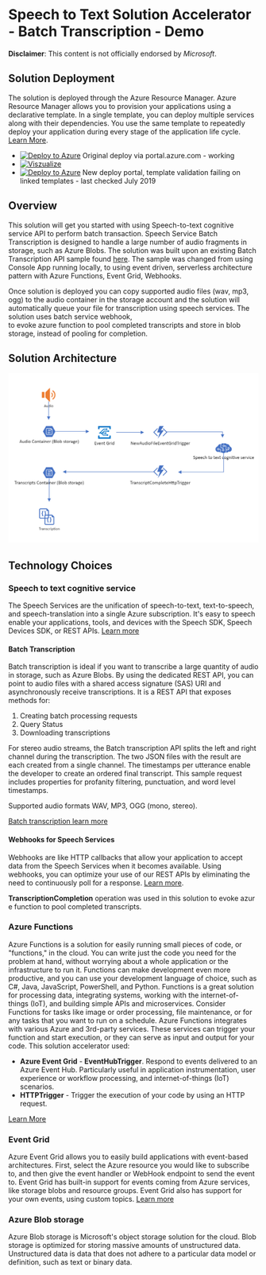 ﻿# Speech to Text Solution Accelerator - Batch Transcription - Demo

**Disclaimer**: This content is not officially endorsed by *Microsoft*.

## Solution Deployment 

The solution is deployed through the Azure Resource Manager. Azure Resource Manager allows you to provision your applications using a declarative template. In a single template, you can deploy multiple services along with their dependencies. You use the same template to repeatedly deploy your application during every stage of the application life cycle. [Learn More](https://docs.microsoft.com/en-au/azure/azure-resource-manager/resource-group-overview).

* [![Deploy to Azure](http://azuredeploy.net/deploybutton.png)](https://portal.azure.com/#create/Microsoft.Template/uri/https%3A%2F%2Fraw.githubusercontent.com%2Ftimleyden%2Fspeechtotextdemo%2Fmaster%2Fazuredeploy.json) Original deploy via portal.azure.com - working
* [![Viszualize](http://armviz.io/visualizebutton.png)](http://armviz.io/#/?load=https%3A%2F%2Fraw.githubusercontent.com%2Ftimleyden%2Fspeechtotextdemo%2fmaster%2Fazuredeploy.json) 
* [![Deploy to Azure](http://azuredeploy.net/deploybutton.png)](https://azuredeploy.net/) New deploy portal, template validation failing on linked templates - last checked July 2019


## Overview

This solution will get you started with using Speech-to-text cognitive service API to perform batch transaction. Speech Service Batch Transcription is designed to handle a large number of audio fragments in storage, such as Azure Blobs. The solution was built upon an existing Batch Transcription API sample found [here](https://github.com/Azure-Samples/cognitive-services-speech-sdk/tree/master/samples/batch/csharp). The sample was changed from using Console App running locally, to using event driven, serverless architecture pattern with Azure Functions, Event Grid, Webhooks. 

Once solution is deployed you can copy supported audio files (wav, mp3, ogg) to the audio container in the storage account and the solution will automatically queue your file for transcription using speech services. The solution uses batch service webhook, to evoke azure function to pool completed transcripts and store in blob storage, instead of pooling for completion. 

## Solution Architecture
![](Architecture.PNG)

## Technology Choices 
### Speech to text cognitive service
The Speech Services are the unification of speech-to-text, text-to-speech, and speech-translation into a single Azure subscription. It's easy to speech enable your applications, tools, and devices with the Speech SDK, Speech Devices SDK, or REST APIs. [Learn more](https://docs.microsoft.com/en-gb/azure/cognitive-services/speech-service/overview)
#### Batch Transcription 
Batch transcription is ideal if you want to transcribe a large quantity of audio in storage, such as Azure Blobs. By using the dedicated REST API, you can point to audio files with a shared access signature (SAS) URI and asynchronously receive transcriptions. It is a REST API that exposes methods for:
1. Creating batch processing requests
2. Query Status
3. Downloading transcriptions

For stereo audio streams, the Batch transcription API splits the left and right channel during the transcription. The two JSON files with the result are each created from a single channel. The timestamps per utterance enable the developer to create an ordered final transcript. This sample request includes properties for profanity filtering, punctuation, and word level timestamps.

Supported audio formats WAV, MP3, OGG (mono, stereo).

[Batch transcription learn more](https://docs.microsoft.com/en-gb/azure/cognitive-services/speech-service/batch-transcription)

#### Webhooks for Speech Services
Webhooks are like HTTP callbacks that allow your application to accept data from the Speech Services when it becomes available. Using webhooks, you can optimize your use of our REST APIs by eliminating the need to continuously poll for a response. [Learn more](https://docs.microsoft.com/en-us/azure/cognitive-services/speech-service/webhooks). 

**TranscriptionCompletion** operation was used in this solution to evoke azure function to pool completed transcripts. 

### Azure Functions 
Azure Functions is a solution for easily running small pieces of code, or "functions," in the cloud. You can write just the code you need for the problem at hand, without worrying about a whole application or the infrastructure to run it. Functions can make development even more productive, and you can use your development language of choice, such as C#, Java, JavaScript, PowerShell, and Python. Functions is a great solution for processing data, integrating systems, working with the internet-of-things (IoT), and building simple APIs and microservices. Consider Functions for tasks like image or order processing, file maintenance, or for any tasks that you want to run on a schedule. Azure Functions integrates with various Azure and 3rd-party services. These services can trigger your function and start execution, or they can serve as input and output for your code. This solution accelerator used:
* **Azure Event Grid** - **EventHubTrigger**. Respond to events delivered to an Azure Event Hub. Particularly useful in application instrumentation, user experience or workflow processing, and internet-of-things (IoT) scenarios. 
* **HTTPTrigger** - Trigger the execution of your code by using an HTTP request.

[Learn More](https://docs.microsoft.com/en-us/azure/azure-functions/functions-overview)

### Event Grid
Azure Event Grid allows you to easily build applications with event-based architectures. First, select the Azure resource you would like to subscribe to, and then give the event handler or WebHook endpoint to send the event to. Event Grid has built-in support for events coming from Azure services, like storage blobs and resource groups. Event Grid also has support for your own events, using custom topics. [Learn more](https://docs.microsoft.com/en-au/azure/event-grid/)


### Azure Blob storage
Azure Blob storage is Microsoft's object storage solution for the cloud. Blob storage is optimized for storing massive amounts of unstructured data. Unstructured data is data that does not adhere to a particular data model or definition, such as text or binary data.




